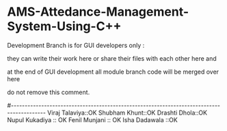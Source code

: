 # AMS-Attedance-Management-System-Using-C++

Development Branch is for GUI developers only :

they can write their work here or share their files with each other here and

at the end of GUI development all module branch code will be merged over here

do not remove this comment.

#------------------------------------------------------------------------------------------
Viraj Talaviya::OK
Shubham Khunt::OK
Drashti Dhola::OK
Nupul Kukadiya :: OK
Fenil Munjani :: OK
Isha Dadawala ::OK
